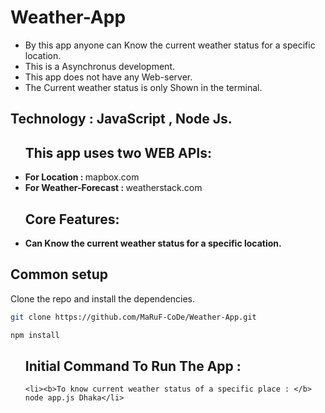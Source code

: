 # Weather-App
  * By this app anyone can Know the current weather status for a specific location.
  * This is a Asynchronus development.
  * This app does not have any Web-server.
  * The Current weather status is only Shown in the terminal.
##  Technology : JavaScript , Node Js.
<ul>
  
<h2>This app uses two WEB APIs:</h2> 
    <li><b>For Location : </b>mapbox.com</li>
    <li><b>For Weather-Forecast : </b>weatherstack.com</li>   
</ul>

<ul>
  
<h2>Core Features:</h2> 
    <li><b>Can Know the current weather status for a specific location.</b></li>    
</ul>

## Common setup

Clone the repo and install the dependencies.

```bash
git clone https://github.com/MaRuF-CoDe/Weather-App.git
```

```bash
npm install
```
<ul>
  
<h2>Initial Command To Run The App :</h2> 

    <li><b>To know current weather status of a specific place : </b> node app.js Dhaka</li>
 
</ul>


